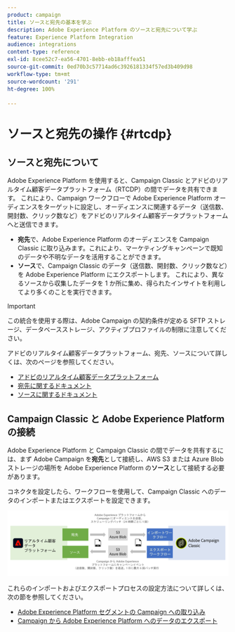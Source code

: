 ```yaml
---
product: campaign
title: ソースと宛先の基本を学ぶ
description: Adobe Experience Platform のソースと宛先について学ぶ
feature: Experience Platform Integration
audience: integrations
content-type: reference
exl-id: 8cee52c7-ea56-4701-8ebb-eb18afffea51
source-git-commit: 0ed70b3c57714ad6c3926181334f57ed3b409d98
workflow-type: tm+mt
source-wordcount: '291'
ht-degree: 100%

---
```


# ソースと宛先の操作 {#rtcdp}



## ソースと宛先について

Adobe Experience Platform を使用すると、Campaign Classic とアドビのリアルタイム顧客データプラットフォーム（RTCDP）の間でデータを共有できます。 これにより、Campaign ワークフローで Adobe Experience Platform オーディエンスをターゲットに設定し、オーディエンスに関連するデータ（送信数、開封数、クリック数など）をアドビのリアルタイム顧客データプラットフォームへと送信できます。

* **宛先**&#x200B;で、Adobe Experience Platform のオーディエンスを Campaign Classic に取り込みます。これにより、マーケティングキャンペーンで既知のデータや不明なデータを活用することができます。
* **ソース**&#x200B;で、Campaign Classic のデータ（送信数、開封数、クリック数など）を Adobe Experience Platform にエクスポートします。 これにより、異なるソースから収集したデータを 1 か所に集め、得られたインサイトを利用してより多くのことを実行できます。

>[!IMPORTANT]
>
>この統合を使用する際は、Adobe Campaign の契約条件が定める SFTP ストレージ、データベースストレージ、アクティブプロファイルの制限に注意してください。

アドビのリアルタイム顧客データプラットフォーム、宛先、ソースについて詳しくは、次のページを参照してください。

* [アドビのリアルタイム顧客データプラットフォーム](https://experienceleague.adobe.com/docs/experience-platform/rtcdp/overview.html?lang=ja)
* [宛先に関するドキュメント](https://experienceleague.adobe.com/docs/experience-platform/destinations/home.html?lang=ja)
* [ソースに関するドキュメント](https://experienceleague.adobe.com/docs/experience-platform/sources/home.html?lang=ja)

## Campaign Classic と Adobe Experience Platform の接続

Adobe Experience Platform と Campaign Classic の間でデータを共有するには、まず Adobe Campaign を&#x200B;**宛先**&#x200B;として接続し、AWS S3 または Azure Blob ストレージの場所を Adobe Experience Platform の&#x200B;**ソース**&#x200B;として接続する必要があります。

コネクタを設定したら、ワークフローを使用して、Campaign Classic へのデータのインポートまたはエクスポートを設定できます。

![](assets/rtcdp-schema.png)

これらのインポートおよびエクスポートプロセスの設定方法について詳しくは、次の節を参照してください。

* [Adobe Experience Platform セグメントの Campaign への取り込み](../../integrations/using/ingest-aep-data.md)
* [Campaign から Adobe Experience Platform へのデータのエクスポート](../../integrations/using/export-campaign-data.md)

